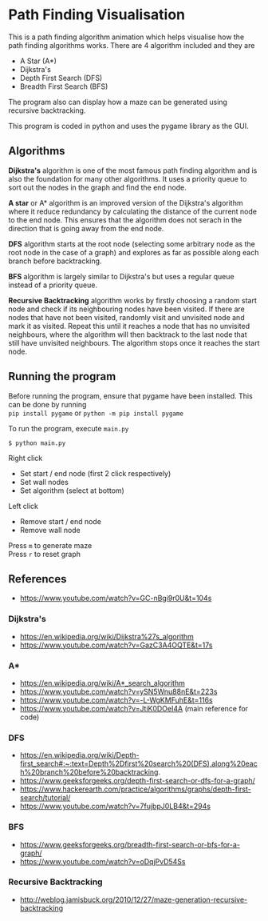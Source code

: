 # Path Finding Visualisation

This is a path finding algorithm animation which helps visualise how the path finding algorithms works.
There are 4 algorithm included and they are
- A Star (A*)
- Dijkstra's
- Depth First Search (DFS)
- Breadth First Search (BFS)

The program also can display how a maze can be generated using recursive backtracking.

This program is coded in python and uses the pygame library as the GUI.


## Algorithms

**Dijkstra's** algorithm is one of the most famous path finding algorithm and is
also the foundation for many other algorithms. It uses a priority queue to
sort out the nodes in the graph and find the end node. 

**A star** or A* algorithm is an improved version of the Dijkstra's algorithm
where it reduce redundancy by calculating the distance of the current node
to the end node. This ensures that the algorithm does not serach in the direction
that is going away from the end node. 

**DFS** algorithm starts at the root node (selecting some arbitrary node as the root
node in the case of a graph) and explores as far as possible along each branch before
backtracking.

**BFS** algorithm is largely similar to Dijkstra's but uses a regular queue instead
of a priority queue.

**Recursive Backtracking** algorithm works by firstly choosing a random start node and
check if its neighbouring nodes have been visited. If there are nodes that have not been
visited, randomly visit and unvisited node and mark it as visited. Repeat this until
it reaches a node that has no unvisited neighbours, where the algorithm will then
backtrack to the last node that still have unvisited neighbours. The algorithm stops
once it reaches the start node.


## Running the program

Before running the program, ensure that pygame have been installed.
This can be done by running   
`pip install pygame` or `python -m pip install pygame`

To run the program, execute `main.py`
```
$ python main.py
```

Right click
- Set start / end node (first 2 click respectively)
- Set wall nodes
- Set algorithm (select at bottom)

Left click
- Remove start / end node
- Remove wall node

Press `m` to generate maze  
Press `r` to reset graph


## References
- https://www.youtube.com/watch?v=GC-nBgi9r0U&t=104s

### Dijkstra's
- https://en.wikipedia.org/wiki/Dijkstra%27s_algorithm  
- https://www.youtube.com/watch?v=GazC3A4OQTE&t=17s


### A*
- https://en.wikipedia.org/wiki/A*_search_algorithm
- https://www.youtube.com/watch?v=ySN5Wnu88nE&t=223s
- https://www.youtube.com/watch?v=-L-WgKMFuhE&t=116s
- https://www.youtube.com/watch?v=JtiK0DOeI4A (main reference for code)

### DFS
- https://en.wikipedia.org/wiki/Depth-first_search#:~:text=Depth%2Dfirst%20search%20(DFS),along%20each%20branch%20before%20backtracking.
- https://www.geeksforgeeks.org/depth-first-search-or-dfs-for-a-graph/
- https://www.hackerearth.com/practice/algorithms/graphs/depth-first-search/tutorial/
- https://www.youtube.com/watch?v=7fujbpJ0LB4&t=294s

### BFS
- https://www.geeksforgeeks.org/breadth-first-search-or-bfs-for-a-graph/
- https://www.youtube.com/watch?v=oDqjPvD54Ss

### Recursive Backtracking
- http://weblog.jamisbuck.org/2010/12/27/maze-generation-recursive-backtracking